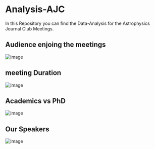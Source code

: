 
# Analysis-AJC
In this Repository you can find the Data-Analysis for the Astrophysics Journal Club Meetings.

## Audience enjoing the meetings

![image](https://user-images.githubusercontent.com/81431176/112676905-55f8a180-8e69-11eb-98a7-4569bc0a3b16.png)


## meeting Duration

![image](https://user-images.githubusercontent.com/81431176/112676967-6c9ef880-8e69-11eb-8063-a8eb9300e57d.png)


## Academics vs PhD

![image](https://user-images.githubusercontent.com/81431176/112677042-850f1300-8e69-11eb-9d2d-969a45295455.png)

## Our Speakers

![image](https://user-images.githubusercontent.com/81431176/112677014-7c1e4180-8e69-11eb-806f-0a0809f9e400.png)
